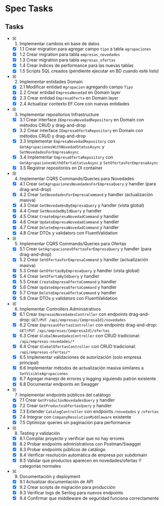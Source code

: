 # Spec Tasks

## Tasks

- [x] 1. Implementar cambios en base de datos
  - [x] 1.1 Crear migration para agregar campo `tipo` a tabla `agrupaciones`
  - [x] 1.2 Crear migration para tabla `empresas_novedades`
  - [x] 1.3 Crear migration para tabla `empresas_ofertas`
  - [x] 1.4 Crear índices de performance para las nuevas tablas
  - [x] 1.5 Scripts SQL creados (pendiente ejecutar en BD cuando esté listo)

- [x] 2. Implementar entidades Domain
  - [x] 2.1 Modificar entidad `Agrupacion` agregando campo `Tipo`
  - [x] 2.2 Crear entidad `EmpresaNovedad` en Domain layer
  - [x] 2.3 Crear entidad `EmpresaOferta` en Domain layer
  - [x] 2.4 Actualizar contexto EF Core con nuevas entidades

- [x] 3. Implementar repositorios Infrastructure
  - [x] 3.1 Crear interface `IEmpresaNovedadRepository` en Domain con métodos CRUD y drag-and-drop
  - [x] 3.2 Crear interface `IEmpresaOfertaRepository` en Domain con métodos CRUD y drag-and-drop
  - [x] 3.3 Implementar `EmpresaNovedadRepository` con `GetAgrupacionesWithNovedadStatusAsync` y `SetNovedadesForEmpresaAsync`
  - [x] 3.4 Implementar `EmpresaOfertaRepository` con `GetAgrupacionesWithOfertaStatusAsync` y `SetOfertasForEmpresaAsync`
  - [x] 3.5 Registrar repositorios en DI container

- [x] 4. Implementar CQRS Commands/Queries para Novedades
  - [x] 4.1 Crear `GetAgrupacionesNovedadesForEmpresaQuery` y handler (para drag-and-drop)
  - [x] 4.2 Crear `SetNovedadesForEmpresaCommand` y handler (actualización masiva)
  - [x] 4.3 Crear `GetNovedadesByEmpresaQuery` y handler (vista global)
  - [x] 4.4 Crear `GetNovedadByIdQuery` y handler
  - [x] 4.5 Crear `CreateEmpresaNovedadCommand` y handler
  - [x] 4.6 Crear `UpdateEmpresaNovedadCommand` y handler
  - [x] 4.7 Crear `DeleteEmpresaNovedadCommand` y handler
  - [x] 4.8 Crear DTOs y validators con FluentValidation

- [x] 5. Implementar CQRS Commands/Queries para Ofertas
  - [x] 5.1 Crear `GetAgrupacionesOfertasForEmpresaQuery` y handler (para drag-and-drop)
  - [x] 5.2 Crear `SetOfertasForEmpresaCommand` y handler (actualización masiva)
  - [x] 5.3 Crear `GetOfertasByEmpresaQuery` y handler (vista global)
  - [x] 5.4 Crear `GetOfertaByIdQuery` y handler
  - [x] 5.5 Crear `CreateEmpresaOfertaCommand` y handler
  - [x] 5.6 Crear `UpdateEmpresaOfertaCommand` y handler
  - [x] 5.7 Crear `DeleteEmpresaOfertaCommand` y handler
  - [x] 5.8 Crear DTOs y validators con FluentValidation

- [x] 6. Implementar Controllers Administrativos
  - [x] 6.1 Crear `EmpresasNovedadesController` con endpoints drag-and-drop: `GET/PUT /api/empresas/{empresaId}/novedades`
  - [x] 6.2 Crear `EmpresasOfertasController` con endpoints drag-and-drop: `GET/PUT /api/empresas/{empresaId}/ofertas`
  - [x] 6.3 Crear `GlobalNovedadesController` con CRUD tradicional: `/api/empresas-novedades/*`
  - [x] 6.4 Crear `GlobalOfertasController` con CRUD tradicional: `/api/empresas-ofertas/*`
  - [x] 6.5 Implementar validaciones de autorización (solo empresa principal)
  - [x] 6.6 Implementar métodos de actualización masiva similares a `SetVisibleAgrupaciones`
  - [x] 6.7 Agregar manejo de errores y logging siguiendo patrón existente
  - [x] 6.8 Documentar endpoints en Swagger

- [x] 7. Implementar endpoints públicos del catálogo
  - [x] 7.1 Crear `GetProductosNovedadesQuery` y handler
  - [x] 7.2 Crear `GetProductosOfertasQuery` y handler
  - [x] 7.3 Extender `CatalogController` con endpoints `/novedades` y `/ofertas`
  - [x] 7.4 Integrar con `CompanyResolutionMiddleware` existente
  - [x] 7.5 Optimizar queries sin paginación para performance

- [x] 8. Testing y validación
  - [x] 8.1 Compilar proyecto y verificar que no hay errores
  - [x] 8.2 Probar endpoints administrativos con Postman/Swagger
  - [x] 8.3 Probar endpoints públicos de catálogo
  - [x] 8.4 Verificar resolución automática de empresa por subdomain
  - [x] 8.5 Validar que productos aparecen en novedades/ofertas Y categorías normales

- [x] 9. Documentación y deployment
  - [x] 9.1 Actualizar documentación de API
  - [x] 9.2 Crear scripts de migración para producción
  - [x] 9.3 Verificar logs de Serilog para nuevos endpoints
  - [x] 9.4 Confirmar que middleware de seguridad funciona correctamente